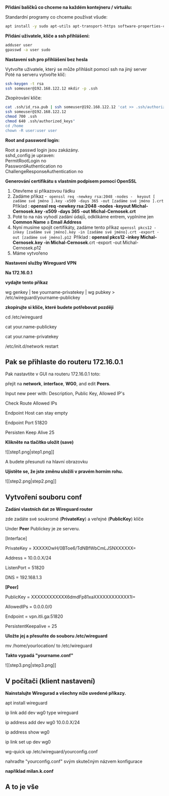 **Přidání balíčků co chceme na každém kontejneru / virtuálu:**

Standardní programy co chceme používat všude:

```bash
apt install -y sudo apt-utils apt-transport-https software-properties-common htop net-tools wget curl gnupg zip unzip lsb-release apt-utils ca-certificates debian-keyring
```

**Přidání uživatele, klíče a ssh přihlášení:**

```bash
adduser user
gpasswd -a user sudo
```

**Nastavení ssh pro přihlášení bez hesla**

Vytvořte uživatele, který se může přihlásit pomocí ssh na jiný server  
Poté na serveru vytvořte klíč:

```bash
ssh-keygen -t rsa
ssh someuser@192.168.122.12 mkdir -p .ssh
```

Zkopírování  klíče:

```bash
cat .ssh/id_rsa.pub | ssh someuser@192.168.122.12 'cat >> .ssh/authorized_keys'
ssh someuser@192.168.122.12 
chmod 700 .ssh
chmod 640 .ssh/authorized_keys"
cd /home
chown -R user:user user
```

**Root and password login:**

Root a passwd login jsou zakázány.  
sshd_config je upraven:  
PermitRootLogin no  
PasswordAuthentication no  
ChallengeResponseAuthentication no

**Generování certifikátu s vlastním podpisem pomocí OpenSSL**

1. Otevřeme si příkazovou řádku
1. Zadáme příkaz -  `openssl req -newkey rsa:2048 -nodes -  keyout [ zadáme své jméno ].key -x509 -days 365 -out [zadáme své jméno ].crt`      Příklad : **openssl req -newkey rsa:2048 -nodes -keyout Michal-Cernosek.key -x509 -days 365 -out Michal-Cernosek.crt**
1. Poté to na nás vyhodí zadání údajů, odklikáme entrem, vyplníme jen **Common Name** a **Email Address**
1. Nyní musíme spojit certifikáty, zadáme tento příkaz `openssl pkcs12 -inkey [zadáme své jméno].key -in [zadáme své jméno].crt -export -out [zadáme své jméno].p12`    Příklad : **openssl pkcs12 -inkey Michal-Cernosek.key -in Michal-Cernosek**.crt -export -out Michal-Cernosek.p12
1. Máme vytvořeno

**Nastavení služby Wireguard VPN**

__Na 172.16.0.1__

__vydajte tento příkaz__

wg genkey | tee yourname-privatekey | wg pubkey > /etc/wireguard/yourname-publickey

__zkopírujte si klíče, které budete potřebovat později__


cd /etc/wireguard

cat your.name-publickey

cat your.name-privatekey


/etc/init.d/network restart

## Pak se přihlaste do routeru 172.16.0.1 ##

Pak nastavtite v GUI na routeru 172.16.0.1 toto:

přejít na __network__, __interface__, __WG0__, and edit __Peers__.

Input new peer with: Description, Public Key, Allowed IP's



Check Route Allowed IPs

Endpoint Host can stay empty

Endpoint Port 51820

Persisten Keep Alive 25

__Klikněte na tlačítko uložit (save)__  


![[step1.png|step1.png]]




A budete přesunuti na hlavní obrazovku


__Ujistěte se, že jste změnu uložili v pravém horním rohu.__


![[step2.png|step2.png]]





## Vytvoření souboru conf ##



__Zadání vlastních dat ze Wireguard router__

zde zadáte své soukromé (__PrivateKey__) a veřejné (__PublicKey__) klíče

Under **Peer**
Publickey je ze serveru.

[Interface]

PrivateKey = XXXXXOwH/0BToe6/TdNBfWbCmLJSNXXXXXX=

Address = 10.0.0.X/24

ListenPort = 51820

DNS = 192.168.1.3

**[Peer]**

PublicKey = XXXXXXXXXXXX6dmdFp81xaXXXXXXXXXXXX1I=

AllowedIPs = 0.0.0.0/0

Endpoint = vpn.itli.ga:51820

PersistentKeepalive = 25

__Uložte jej a přesuňte do souboru /etc/wireguard__

mv /home/yourlocation/ to /etc/wireguard


__Takto vypadá "yourname.conf"__


![[step3.png|step3.png]]


## V počítači (klient nastavení) ##

__Nainstalujte Wiregurad a všechny níže uvedené příkazy.__

apt install wireguard

ip link add dev wg0 type wireguard

ip address add dev wg0 10.0.0.X/24

ip address show wg0

ip link set up dev wg0


wg-quick up /etc/wireguard/yourconfig.conf

nahraďte "yourconfig.conf" svým skutečným názvem konfigurace

__například milan.k.conf__

## A to je vše ##
